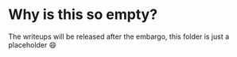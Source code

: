# Why is this so empty?

The writeups will be released after the embargo, this folder is just a placeholder :smile:


